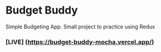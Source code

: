 # Budget Buddy

Simple Budgeting App.  Small project to practice using Redux

### [LIVE] (https://budget-buddy-mocha.vercel.app/)
